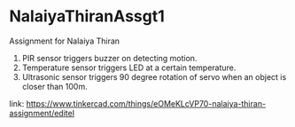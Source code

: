 # NalaiyaThiranAssgt1
Assignment for Nalaiya Thiran

1. PIR sensor triggers buzzer on detecting motion.
2. Temperature sensor triggers LED at a certain temperature.
3. Ultrasonic sensor triggers 90 degree rotation of servo when an object is closer than 100m.

link: https://www.tinkercad.com/things/eOMeKLcVP70-nalaiya-thiran-assignment/editel
